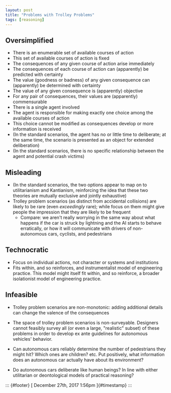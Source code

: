 ```yaml
---
layout: post
title: "Problems with Trolley Problems"
tags: [reasoning]
---
```



Oversimplified
--------------

-   There is an enumerable set of available courses of action
-   This set of available courses of action is fixed
-   The consequences of any given course of action arise immediately
-   The consequences of each course of action can (apparently) be predicted with certainty
-   The value (goodness or badness) of any given consequence can (apparently) be determined with certainty
-   The value of any given consequence is (apparently) objective
-   For any pair of consequences, their values are (apparently) commensurable
-   There is a single agent involved
-   The agent is responsible for making exactly one choice among the available courses of action
-   This choice cannot be modified as consequences develop or more information is received
-   (In the standard scenarios, the agent has no or little time to deliberate; at the same time, the scenario is presented as an object for extended deliberation)
-   (In the standard scenarios, there is no specific relationship between the agent and potential crash victims)

Misleading
----------

-   (In the standard scenarios, the two options appear to map on to utilitarianism and Kantianism, reinforcing the idea that these two theories are mutually exclusive and jointly exhaustive)
-   Trolley problem scenarios (as distinct from accidental collisions) are likely to be rare (even *exceedingly* rare); while focus on them might give people the impression that they are likely to be frequent
    -   Compare: we aren't really worrying in the same way about what happens if the car is struck by lightning and the AI starts to behave erratically, or how it will communicate with drivers of non-autonomous cars, cyclists, and pedestrians

Technocratic
------------

-   Focus on individual actions, not character or systems and institutions
-   Fits within, and so reinforces, and instrumentalist model of engineering practice. This model might itself fit within, and so reinforce, a broader isolationist model of engineering practice.

Infeasible
----------

-   Trolley problem scenarios are non-monotonic: adding additional details can change the valence of the consequences
-   The space of trolley problem scenarios is non-surveyable. Designers cannot feasibly survey all (or even a large, "realistic" subset) of these problems in order to develop ex ante guidelines for autonomous vehicles' behavior.

-   Can autonomous cars reliably determine the number of pedestrians they might hit? Which ones are children? etc. Put positively, what information does an autonomous car actually have about its environment?

-   Do autonomous cars deliberate like human beings? In line with either utilitarian or deontological models of practical reasoning?

::: {#footer}
[ December 27th, 2017 1:56pm ]{#timestamp}
:::

